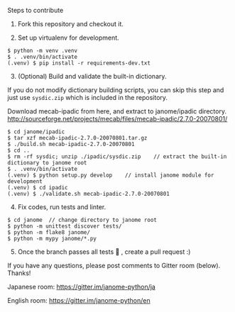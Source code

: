 
Steps to contribute

1. Fork this repository and checkout it.

2. Set up virtualenv for development.

  ```
  $ python -m venv .venv
  $ . .venv/bin/activate
  (.venv) $ pip install -r requirements-dev.txt
  ```

3. (Optional) Build and validate the built-in dictionary.

  If you do not modify dictionary building scripts, you can skip this step and just use `sysdic.zip` which is included in the repository.

  Download mecab-ipadic from here, and extract to janome/ipadic directory.
  http://sourceforge.net/projects/mecab/files/mecab-ipadic/2.7.0-20070801/

  ```
  $ cd janome/ipadic
  $ tar xzf mecab-ipadic-2.7.0-20070801.tar.gz
  $ ./build.sh mecab-ipadic-2.7.0-20070801
  $ cd ..
  $ rm -rf sysdic; unzip ./ipadic/sysdic.zip    // extract the built-in dictionary to janome root
  $ . .venv/bin/activate
  (.venv) $ python setup.py develop    // install janome module for development
  (.venv) $ cd ipadic 
  (.venv) $ ./validate.sh mecab-ipadic-2.7.0-20070801
  ```

4. Fix codes, run tests and linter.

  ```
  $ cd janome  // change directory to janome root
  $ python -m unittest discover tests/
  $ python -m flake8 janome/
  $ python -m mypy janome/*.py
  ```

5. Once the branch passes all tests :100: , create a pull request :)

If you have any questions, please post comments to Gitter room (below). Thanks!

Japanese room: https://gitter.im/janome-python/ja

English room: https://gitter.im/janome-python/en